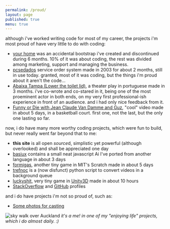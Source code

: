 ```yaml
---
permalink: /proud/
layout: page
published: true
menu: true
---
```


although i've worked writing code for most of my career, the projects i'm most proud of have very little to do with coding:

- [your home](/your-home) was an accidental bootstrap i've created and discontinued during 6 months. 10% of it was about coding, the rest was divided among marketing, support and managing the business.
- [pcsedados](/pcsedados) service order system made in 2003 for about 2 months, still in use today. granted, most of it was coding, but the things i'm proud about it aren't the code...
- [Abaixa Tampa (Lower the toilet lid)](http://abaixatampa.wordpress.com/), a theater play in portuguese made in 3 months. i've co-wrote and co-stared in it, being one of the most proeminent actor in both ends, on my very first professional-ish experience in front of an audience. and i had only nice feedback from it.
- [Funny or Die with Jean Claude Van Damme and Guz](http://www.funnyordie.com/videos/f6f674e14c/just-a-regular-damme-day), "cool" video made in about 5 days, in a basketball court. first one, not the last, but the only one lasting so far.

now, i do have many more worthy coding projects, which were fun to build, but never really went far beyond that to me:

- **this site** is all open *source*d, simplistic yet powerful (although overlooked) and shall be appreciated one day
- [basiux](http://basiux.org) contains a small neat javascript Ai I've ported from another language in about 3 days
- [formigas](http://scratch.mit.edu/projects/17273607/#player), another tiny game in MIT's Scratch made in about 5 days
- [trefnoc](/trefnoc) is a (now disfunct) python script to convert videos in a background queue
- [luckyshit](/luckyshit), very tiny game in [Unity3D](http://answers.unity3d.com/users/822/cawas.html) made in about 10 hours
- [StackOverflow](http://stackoverflow.com/story/cauerego) and [GitHub](https://github.com/cauerego) profiles

and i do have projects i'm not so proud of, such as:

- [Some photos for casting](https://b.cregox.com/caue-casting)

![sky walk over Auckland](../projects/skywalkcauerecorte.jpg)
*it's a me! in one of my "enjoying life" projects, which i do almost daily. :)*
